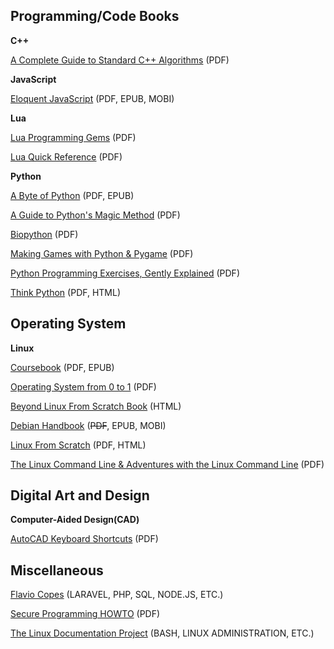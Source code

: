 ## Programming/Code Books

**C++**

[A Complete Guide to Standard C++ Algorithms](https://github.com/HappyCerberus/book-cpp-algorithms) (PDF)

**JavaScript**

[Eloquent JavaScript](https://eloquentjavascript.net/) (PDF, EPUB, MOBI)

**Lua**

[Lua Programming Gems](https://www.lua.org/gems/) (PDF)

[Lua Quick Reference](https://orbitalquark.github.io/lua-quick-reference/) (PDF)

**Python**

[A Byte of Python](https://github.com/swaroopch/byte-of-python) (PDF, EPUB)

[A Guide to Python's Magic Method](https://github.com/RafeKettler/magicmethods) (PDF)

[Biopython](https://biopython.org/) (PDF)

[Making Games with Python & Pygame](https://inventwithpython.com/pygame/) (PDF)

[Python Programming Exercises, Gently Explained](https://inventwithpython.com/pythongently/) (PDF)

[Think Python](https://greenteapress.com/wp/think-python-2e/) (PDF, HTML)

## Operating System

**Linux**

[Coursebook](https://github.com/illinois-cs241/coursebook) (PDF, EPUB)

[Operating System from 0 to 1](https://github.com/tuhdo/os01) (PDF)

[Beyond Linux From Scratch Book](https://www.linuxfromscratch.org/blfs/download.html) (HTML)

[Debian Handbook](https://debian-handbook.info/) (~~PDF~~, EPUB, MOBI)

[Linux From Scratch](https://www.linuxfromscratch.org/lfs/download.html) (PDF, HTML)

[The Linux Command Line & Adventures with the Linux Command Line](https://linuxcommand.org/tlcl.php) (PDF)

## Digital Art and Design

**Computer-Aided Design(CAD)**

[AutoCAD Keyboard Shortcuts](https://www.autodesk.com/shortcuts/autocad) (PDF)

## Miscellaneous

[Flavio Copes](https://flaviocopes.com/) (LARAVEL, PHP, SQL, NODE.JS, ETC.)

[Secure Programming HOWTO](https://dwheeler.com/secure-programs/) (PDF)

[The Linux Documentation Project](https://tldp.org/guides.html) (BASH, LINUX ADMINISTRATION, ETC.)
